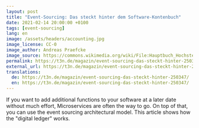 ```yaml
---
layout: post
title: "Event-Sourcing: Das steckt hinter dem Software-Kontenbuch"
date: 2021-02-14 20:00:00 +0100
tags: [event-sourcing]
lang: en
image: /assets/headers/accounting.jpg
image_license: CC-0
image_author: Andreas Praefcke
image_source: https://commons.wikimedia.org/wiki/File:Hauptbuch_Hochstetter_vor_1828.jpg
permalink: https://t3n.de/magazin/event-sourcing-das-steckt-hinter-250347/
external_url: https://t3n.de/magazin/event-sourcing-das-steckt-hinter-250347/
translations:
  de: https://t3n.de/magazin/event-sourcing-das-steckt-hinter-250347/
  en: https://t3n.de/magazin/event-sourcing-das-steckt-hinter-250347/
---
```


If you want to add additional functions to your software at a later date without much effort, Microservices are often the way to go. On top of that, you can use the event sourcing architectural model. This article shows how the "digital ledger" works.
